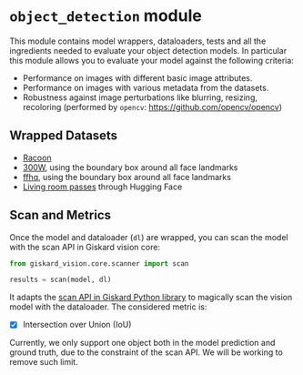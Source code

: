 # `object_detection` module

This module contains model wrappers, dataloaders, tests and all the ingredients needed to evaluate your object detection models.
In particular this module allows you to evaluate your model against the following criteria:

- Performance on images with different basic image attributes.
- Performance on images with various metadata from the datasets.
- Robustness against image perturbations like blurring, resizing, recoloring (performed by `opencv`: https://github.com/opencv/opencv)

## Wrapped Datasets

- [Racoon](https://www.kaggle.com/datasets/debasisdotcom/racoon-detection/data)
- [300W](https://ibug.doc.ic.ac.uk/resources/300-W/), using the boundary box around all face landmarks
- [ffhq](https://github.com/DCGM/ffhq-features-dataset), using the boundary box around all face landmarks
- [Living room passes](https://huggingface.co/datasets/Nfiniteai/living-room-passes) through Hugging Face

## Scan and Metrics

Once the model and dataloader (`dl`) are wrapped, you can scan the model with the scan API in Giskard vision core:

```python
from giskard_vision.core.scanner import scan

results = scan(model, dl)
```

It adapts the [scan API in Giskard Python library](https://github.com/Giskard-AI/giskard#2--scan-your-model-for-issues) to magically scan the vision model with the dataloader. The considered metric is:

- [x] Intersection over Union (IoU)

Currently, we only support one object both in the model prediction and ground truth, due to the constraint of the scan API. We will be working to remove such limit.
